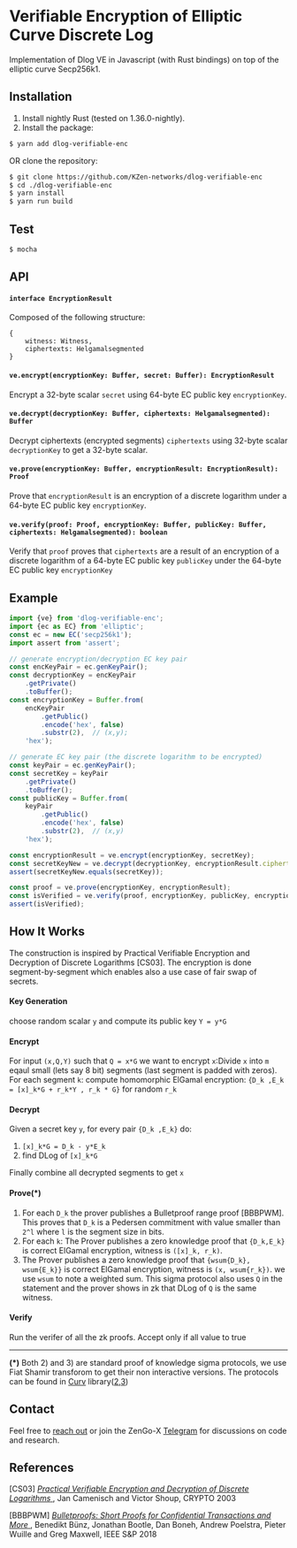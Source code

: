 # Verifiable Encryption of Elliptic Curve Discrete Log

Implementation of Dlog VE in Javascript (with Rust bindings) on top of the elliptic curve Secp256k1.<br>


## Installation

1. Install nightly Rust (tested on 1.36.0-nightly).
2. Install the package:
```sh
$ yarn add dlog-verifiable-enc
```
OR
clone the repository:
```sh
$ git clone https://github.com/KZen-networks/dlog-verifiable-enc
$ cd ./dlog-verifiable-enc
$ yarn install
$ yarn run build
```

## Test
```sh
$ mocha
```

## API

#### `interface EncryptionResult`
Composed of the following structure:
```
{
    witness: Witness,
    ciphertexts: Helgamalsegmented
}
```

#### `ve.encrypt(encryptionKey: Buffer, secret: Buffer): EncryptionResult` 
Encrypt a 32-byte scalar `secret` using 64-byte EC public key `encryptionKey`. 

#### `ve.decrypt(decryptionKey: Buffer, ciphertexts: Helgamalsegmented): Buffer`
Decrypt ciphertexts (encrypted segments) `ciphertexts` using 32-byte scalar `decryptionKey` to get
a 32-byte scalar.

#### `ve.prove(encryptionKey: Buffer, encryptionResult: EncryptionResult): Proof`
Prove that `encryptionResult` is an encryption of a discrete logarithm under a 64-byte EC public key `encryptionKey`.

#### `ve.verify(proof: Proof, encryptionKey: Buffer, publicKey: Buffer, ciphertexts: Helgamalsegmented): boolean`
Verify that `proof` proves that `ciphertexts` are a result of an encryption of a discrete logarithm of a 64-byte EC public key `publicKey` under the 64-byte  EC public key `encryptionKey`

## Example

```js
import {ve} from 'dlog-verifiable-enc';
import {ec as EC} from 'elliptic';
const ec = new EC('secp256k1');
import assert from 'assert';

// generate encryption/decryption EC key pair
const encKeyPair = ec.genKeyPair();
const decryptionKey = encKeyPair
    .getPrivate()
    .toBuffer();
const encryptionKey = Buffer.from(
    encKeyPair
        .getPublic()
        .encode('hex', false)
        .substr(2),  // (x,y);
    'hex');

// generate EC key pair (the discrete logarithm to be encrypted)
const keyPair = ec.genKeyPair();
const secretKey = keyPair
    .getPrivate()
    .toBuffer();
const publicKey = Buffer.from(
    keyPair
        .getPublic()
        .encode('hex', false)
        .substr(2),  // (x,y)
    'hex');

const encryptionResult = ve.encrypt(encryptionKey, secretKey);
const secretKeyNew = ve.decrypt(decryptionKey, encryptionResult.ciphertexts);
assert(secretKeyNew.equals(secretKey));

const proof = ve.prove(encryptionKey, encryptionResult);
const isVerified = ve.verify(proof, encryptionKey, publicKey, encryptionResult.ciphertexts);
assert(isVerified);
```

## How It Works

The construction is inspired by Practical Verifiable Encryption and Decryption
   of Discrete Logarithms [CS03].  The encryption is done segment-by-segment which enables also a use case of fair swap of secrets. 

#### Key Generation
choose random scalar `y` and compute its public key `Y = y*G`

#### Encrypt
For input `(x,Q,Y)` such that `Q = x*G` we want to encrypt `x`:Divide `x` into `m` eqaul small (lets say 8 bit) segments (last segment is padded with zeros). For each segment `k`: compute homomorphic ElGamal encryption: `{D_k ,E_k = [x]_k*G + r_k*Y , r_k * G}` for random `r_k`

#### Decrypt
Given a secret key `y`, for every pair `{D_k ,E_k}` do: 
  1) `[x]_k*G = D_k - y*E_k`
  2) find DLog of  `[x]_k*G`
  
Finally combine all decrypted segments to get `x`

#### Prove(*)
  1) For each `D_k` the prover publishes a Bulletproof range proof [BBBPWM]. This proves that `D_k` is a Pedersen commitment with value smaller than `2^l` where `l` is the segment size in bits.
  2) For each `k`: The Prover publishes a zero knowledge proof that `{D_k,E_k}` is correct ElGamal encryption, witness is `([x]_k, r_k)`.
  3) The Prover publishes a zero knowledge proof that `{wsum{D_k}, wsum{E_k}}` is correct ElGamal encryption, witness is `(x, wsum{r_k})`. we use `wsum` to note a weighted sum. This sigma protocol also uses `Q` in the statement and the prover shows in zk that DLog of `Q` is the same witness.    


#### Verify
Run the verifer of all the zk proofs. Accept only if all value to true

---

**(*)** Both 2) and 3) are standard proof of knowledge sigma protocols, we use Fiat Shamir transforom to get their non interactive versions. The protocols can be found in [Curv](https://github.com/KZen-networks/curv) library([2](https://github.com/KZen-networks/curv/blob/master/src/cryptographic_primitives/proofs/sigma_correct_homomorphic_elgamal_enc.rs#L17),[3](https://github.com/KZen-networks/curv/blob/master/src/cryptographic_primitives/proofs/sigma_correct_homomorphic_elgamal_encryption_of_dlog.rs#L17))



## Contact

Feel free to [reach out](mailto:github@kzencorp.com) or join the ZenGo-X [Telegram](https://t.me/zengo_x) for discussions on code and research.

## References

\[CS03] [
  _Practical Verifiable Encryption and Decryption
   of Discrete Logarithms_
](https://link.springer.com/content/pdf/10.1007/978-3-540-45146-4_8.pdf),
  Jan Camenisch and Victor Shoup, CRYPTO 2003
  
\[BBBPWM] [
  _Bulletproofs: Short Proofs for Confidential Transactions and More_
](https://eprint.iacr.org/2017/1066.pdf),
Benedikt Bünz, Jonathan Bootle, Dan Boneh, Andrew Poelstra, Pieter Wuille and Greg Maxwell, IEEE S&P 2018
  
